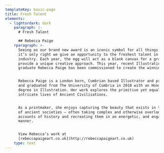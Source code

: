 ```yaml
---
templateKey: basic-page
title: Fresh Talent
elements:
  - lightordark: dark
    paragraph: |-
      # Fresh Talent

      ## Rebecca Paige
    rparagraph: >-
      Seeing as our brand new award is an iconic symbol for all things Fresh,
      it’s only right we give an opportunity to the freshest talent in our
      industry. Each year, the egg will act as a blank canvas for a graduate to
      provide a unique creative approach. This year, recent Illustration
      graduate Rebecca Paige has been commissioned to create the winning eggs. 


      Rebecca Paige is a London born, Cumbrian based Illustrator and printmaker
      and graduated from The University of Cumbria in 2018 with an Honours
      degree in Illustration. Her work explores the primitive yet equally
      intricate lives of Ancient Civilisations. 


      As a printmaker, she enjoys capturing the beauty that exists in the ruins
      of ancient societies – often taking complex and otherwise overlooked
      accounts of history and recreating them in an energetic, and engaging
      manner. 


      View Rebecca’s work at
      [rebeccapaigeart.co.uk](http://rebeccapaigeart.co.uk)
    type: text
---
```


